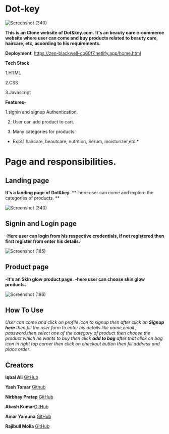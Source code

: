# Dot-key




![Screenshot (340)](https://user-images.githubusercontent.com/99667382/162580241-d99a1983-095b-48cf-976a-3abfa9371516.png)




**This is an Clone website of Dot&key.com.**
**It's an beauty care e-commerce website where user can come and buy products related to beauty care, haircare, etc, acoording to his requirements.**




**Deployment**: https://zen-blackwell-cb60f7.netlify.app/home.html

**Tech Stack**

1.HTML

2.CSS

3.Javascript

**Features**-

1.signin and signup Authentication.

2. User can add product to cart.

3. Many categories for products.
 * Ex:3.1 haircare, beautcare, nutrition, Serum, moisturizer,etc.*

# Page and responsibilities.

## Landing page

**It's a landing page of Dot&key.**
**-here user can come and explore the categories of products. **

![Screenshot (340)](https://user-images.githubusercontent.com/99667382/162580241-d99a1983-095b-48cf-976a-3abfa9371516.png)

## Signin and Login page

**-Here user can login from his respective credentials, if not registered then first register from enter his details.**

![Screenshot (185)](https://user-images.githubusercontent.com/99667382/162581408-971fb474-ba72-49df-8073-1b9d11cb60be.png)

## Product page

**-It's an Skin glow product page.**
**-here user can choose skin glow products.**

![Screenshot (186)](https://user-images.githubusercontent.com/99667382/162581706-5fa03536-56a0-485d-8bba-bb41e3ff451d.png)

## How To Use
*User can come and click on profile icon to signup then after click on **Signup here** then fill the user form to enter his details like name,email , password,then select one of the category of product then choose the product which he wants to buy then click **add to bag** after that click on bag icon in right top corner then click on checkout button then fill address and place order*.

## Creators
**Iqbal Ali** [GitHub](https://github.com/Ninza1)

**Yash Tomar** [Github](https://github.com/yashtomar15)

**Nirbhay Pratap** [GitHub](https://github.com/NirbhayPratapSingh)

**Akash Kumar**[GitHub](https://github.com/Akash-kumar-2021)

**Amar Yamuna** [GitHub](https://github.com/amaryamunavishwakarma)

**Rajibull Molla** [GitHub](https://github.com/RajibulMolla)


  

